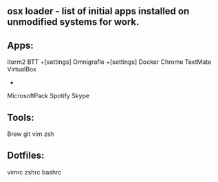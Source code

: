 osx loader - list of initial apps installed on unmodified systems for work.
---
Apps:
--
Iterm2
BTT +[settings]
Omnigrafle +[settings]
Docker
Chrome
TextMate
VirtualBox

-
MicrosoftPack
Spotify
Skype

Tools:
--
Brew 
git
vim
zsh

Dotfiles:
--
vimrc
zshrc
bashrc


